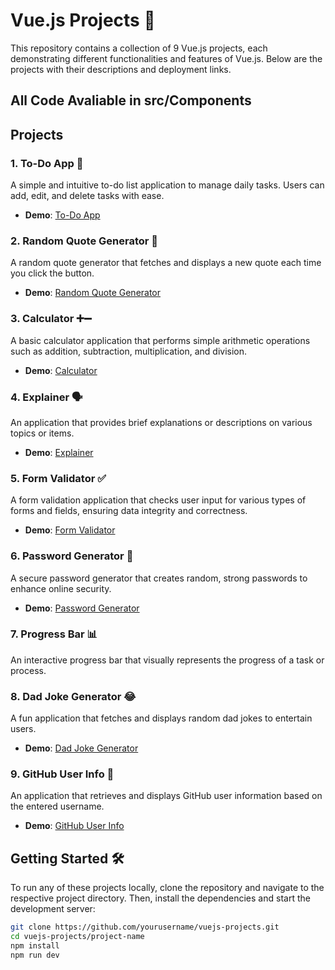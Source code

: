 # Vue.js Projects 🚀


This repository contains a collection of 9 Vue.js projects, each demonstrating different functionalities and features of Vue.js. Below are the projects with their descriptions and deployment links.

 ## All Code Avaliable in src/Components

## Projects
 
### 1. To-Do App 📝
A simple and intuitive to-do list application to manage daily tasks. Users can add, edit, and delete tasks with ease.
- **Demo**: [To-Do App](https://your-deployment-link.com/todo-app)


### 2. Random Quote Generator 📜
A random quote generator that fetches and displays a new quote each time you click the button.
- **Demo**: [Random Quote Generator](https://your-deployment-link.com/random-quote-generator)


### 3. Calculator ➕➖
A basic calculator application that performs simple arithmetic operations such as addition, subtraction, multiplication, and division.
- **Demo**: [Calculator](https://your-deployment-link.com/calculator)


### 4. Explainer 🗣️
An application that provides brief explanations or descriptions on various topics or items.
- **Demo**: [Explainer](https://your-deployment-link.com/explainer)


### 5. Form Validator ✅
A form validation application that checks user input for various types of forms and fields, ensuring data integrity and correctness.
- **Demo**: [Form Validator](https://your-deployment-link.com/form-validator)


### 6. Password Generator 🔐
A secure password generator that creates random, strong passwords to enhance online security.
- **Demo**: [Password Generator](https://your-deployment-link.com/password-generator)


### 7. Progress Bar 📊
An interactive progress bar that visually represents the progress of a task or process.


### 8. Dad Joke Generator 😂
A fun application that fetches and displays random dad jokes to entertain users.
- **Demo**: [Dad Joke Generator](https://your-deployment-link.com/dad-joke-generator)


### 9. GitHub User Info 👤
An application that retrieves and displays GitHub user information based on the entered username.
- **Demo**: [GitHub User Info](https://git-hub-user-info.netlify.app/)


## Getting Started 🛠️

To run any of these projects locally, clone the repository and navigate to the respective project directory. Then, install the dependencies and start the development server:

```bash
git clone https://github.com/yourusername/vuejs-projects.git
cd vuejs-projects/project-name
npm install
npm run dev
